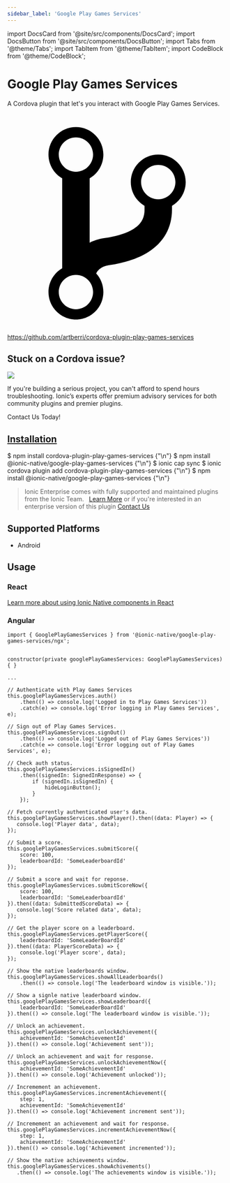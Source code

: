 ```yaml
---
sidebar_label: 'Google Play Games Services'
---
```


import DocsCard from '@site/src/components/DocsCard';
import DocsButton from '@site/src/components/DocsButton';
import Tabs from '@theme/Tabs';
import TabItem from '@theme/TabItem';
import CodeBlock from '@theme/CodeBlock';

# Google Play Games Services

A Cordova plugin that let's you interact with Google Play Games Services.

<p><a href="https://github.com/artberri/cordova-plugin-play-games-services" target="_blank" rel="noopener" className="git-link">
  <svg viewBox="0 0 512 512"><path d="M416 160c0-35.3-28.7-64-64-64s-64 28.7-64 64c0 23.7 12.9 44.3 32 55.4v8.6c0 19.9-7.8 33.7-25.3 44.9-15.4 9.8-38.1 17.1-67.5 21.5-14 2.1-25.7 6-35.2 10.7V151.4c19.1-11.1 32-31.7 32-55.4 0-35.3-28.7-64-64-64S96 60.7 96 96c0 23.7 12.9 44.3 32 55.4v209.2c-19.1 11.1-32 31.7-32 55.4 0 35.3 28.7 64 64 64s64-28.7 64-64c0-16.6-6.3-31.7-16.7-43.1 1.9-4.9 9.7-16.3 29.4-19.3 38.8-5.8 68.9-15.9 92.3-30.8 36-22.8 55-57 55-98.8v-8.6c19.1-11.1 32-31.7 32-55.4zM160 56c22.1 0 40 17.9 40 40s-17.9 40-40 40-40-17.9-40-40 17.9-40 40-40zm0 400c-22.1 0-40-17.9-40-40s17.9-40 40-40 40 17.9 40 40-17.9 40-40 40zm192-256c-22.1 0-40-17.9-40-40s17.9-40 40-40 40 17.9 40 40-17.9 40-40 40z"></path></svg> https://github.com/artberri/cordova-plugin-play-games-services
</a></p>

<h2>Stuck on a Cordova issue?</h2>
<DocsCard className="cordova-ee-card" header="Don't waste precious time on plugin issues." href="https://ionicframework.com/sales?product_of_interest=Ionic%20Native">
  <div>
    <img src="/docs/icons/native-cordova-bot.png" class="cordova-ee-img" />
    <p>If you're building a serious project, you can't afford to spend hours troubleshooting. Ionic’s experts offer premium advisory services for both community plugins and premier plugins.</p>
    <DocsButton className="native-ee-detail">Contact Us Today!</DocsButton>
  </div>
</DocsCard>

<h2 id="installation">
  <a href="#installation">Installation</a>
</h2>
<Tabs defaultValue="Capacitor" values={[
  {value: 'Capacitor', label: 'Capacitor'},
  {value: 'Cordova', label: 'Cordova'},
  {value: 'Enterprise', label: 'Enterprise'},
]}>
  <TabItem value="Capacitor">
    <CodeBlock className="language-shell">
      $ npm install cordova-plugin-play-games-services {"\n"}
      $ npm install @ionic-native/google-play-games-services {"\n"}
      $ ionic cap sync
    </CodeBlock>
  </TabItem>
  <TabItem value="Cordova">
    <CodeBlock className="language-shell">
      $ ionic cordova plugin add cordova-plugin-play-games-services {"\n"}
      $ npm install @ionic-native/google-play-games-services {"\n"}
    </CodeBlock>
  </TabItem>
  <TabItem value="Enterprise">
    <blockquote>Ionic Enterprise comes with fully supported and maintained plugins from the Ionic Team. &nbsp;
      <a class="btn" href="https://ionic.io/docs/premier-plugins">Learn More</a> or if you're interested in an enterprise version of this plugin <a class="btn" href="https://ionicframework.com/sales?product_of_interest=Ionic%20Enterprise%20Engine">Contact Us</a></blockquote>
  </TabItem>
</Tabs>

## Supported Platforms

- Android

## Usage

### React

[Learn more about using Ionic Native components in React](../native-community.md#react)

### Angular

```tsx
import { GooglePlayGamesServices } from '@ionic-native/google-play-games-services/ngx';


constructor(private googlePlayGamesServices: GooglePlayGamesServices) { }

...

// Authenticate with Play Games Services
this.googlePlayGamesServices.auth()
    .then(() => console.log('Logged in to Play Games Services'))
    .catch(e) => console.log('Error logging in Play Games Services', e);

// Sign out of Play Games Services.
this.googlePlayGamesServices.signOut()
    .then(() => console.log('Logged out of Play Games Services'))
    .catch(e => console.log('Error logging out of Play Games Services', e);

// Check auth status.
this.googlePlayGamesServices.isSignedIn()
    .then((signedIn: SignedInResponse) => {
        if (signedIn.isSignedIn) {
            hideLoginButton();
        }
    });

// Fetch currently authenticated user's data.
this.googlePlayGamesServices.showPlayer().then((data: Player) => {
   console.log('Player data', data);
});

// Submit a score.
this.googlePlayGamesServices.submitScore({
    score: 100,
    leaderboardId: 'SomeLeaderboardId'
});

// Submit a score and wait for reponse.
this.googlePlayGamesServices.submitScoreNow({
    score: 100,
    leaderboardId: 'SomeLeaderboardId'
}).then((data: SubmittedScoreData) => {
   console.log('Score related data', data);
});

// Get the player score on a leaderboard.
this.googlePlayGamesServices.getPlayerScore({
    leaderboardId: 'SomeLeaderBoardId'
}).then((data: PlayerScoreData) => {
    console.log('Player score', data);
});

// Show the native leaderboards window.
this.googlePlayGamesServices.showAllLeaderboards()
    .then(() => console.log('The leaderboard window is visible.'));

// Show a signle native leaderboard window.
this.googlePlayGamesServices.showLeaderboard({
    leaderboardId: 'SomeLeaderBoardId'
}).then(() => console.log('The leaderboard window is visible.'));

// Unlock an achievement.
this.googlePlayGamesServices.unlockAchievement({
    achievementId: 'SomeAchievementId'
}).then(() => console.log('Achievement sent'));

// Unlock an achievement and wait for response.
this.googlePlayGamesServices.unlockAchievementNow({
    achievementId: 'SomeAchievementId'
}).then(() => console.log('Achievement unlocked'));

// Incremement an achievement.
this.googlePlayGamesServices.incrementAchievement({
    step: 1,
    achievementId: 'SomeAchievementId'
}).then(() => console.log('Achievement increment sent'));

// Incremement an achievement and wait for response.
this.googlePlayGamesServices.incrementAchievementNow({
    step: 1,
    achievementId: 'SomeAchievementId'
}).then(() => console.log('Achievement incremented'));

// Show the native achievements window.
this.googlePlayGamesServices.showAchivements()
   .then(() => console.log('The achievements window is visible.'));

```

